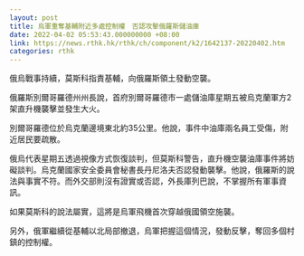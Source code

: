 ```yaml
---
layout: post
title: 烏軍重奪基輔附近多處控制權　否認攻擊俄羅斯儲油庫
date: 2022-04-02 05:53:43.000000000 +08:00
link: https://news.rthk.hk/rthk/ch/component/k2/1642137-20220402.htm
categories: rthk
---
```


俄烏戰事持續，莫斯科指責基輔，向俄羅斯領土發動空襲。

俄羅斯別爾哥羅德州州長說，首府別爾哥羅德市一處儲油庫星期五被烏克蘭軍方2架直升機襲擊並發生大火。

別爾哥羅德位於烏克蘭邊境東北約35公里。他說，事件中油庫兩名員工受傷，附近居民要疏散。

俄烏代表星期五透過視像方式恢復談判，但莫斯科警告，直升機空襲油庫事件將妨礙談判。烏克蘭國家安全委員會秘書長丹尼洛夫否認發動襲擊。他說，俄羅斯的說法與事實不符。而外交部則沒有證實或否認，外長庫列巴說，不掌握所有軍事資訊。

如果莫斯科的說法屬實，這將是烏軍飛機首次穿越俄國領空施襲。

另外，俄軍繼續從基輔以北局部撤退，烏軍把握這個情況，發動反擊，奪回多個村鎮的控制權。
